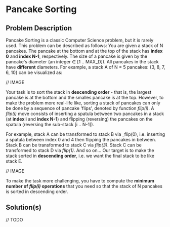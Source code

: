# Pancake Sorting

## Problem Description

Pancake Sorting is a classic Computer Science problem, but it is rarely used. This problem can be described as follows: You are given a stack of N pancakes. The pancake at the bottom and at the top of the stack has **index 0** and **index N-1**, respectively. The size of a pancake is given by the pancake's diameter (an integer ∈ [1 .. MAX_D]). All pancakes in the stack have **different** diameters. For example, a stack A of N = 5 pancakes: {3, 8, 7, 6, 10} can be visualized as:

// IMAGE

Your task is to sort the stack in **descending order** - that is, the largest pancake is at the bottom and the smalles pancake is at the top. However, to make the problem more real-life like, sorting a stack of pancakes can only be done by a sequence of pancake 'flips', denoted by function _flip(i)_. A _flip(i)_ move consists of inserting a spatula between two pancakes in a stack (at **index i** and **index N-1**) and flipping (reversing) the pancakes on the spatula (reversing the sub-stack [i .. N-1]).

For example, stack A can be transformed to stack B via _flip(0), i.e. inserting a spatula between index 0 and 4 then flipping the pancakes in between. Stack B can be transformed to stack C via _flip(3)_. Stack C can be transformed to stack D via _flip(1)_. And so on... Our target is to make the stack sorted in **descending order**, i.e. we want the final stack to be like stack E.
	
// IMAGE

To make the task more challenging, you have to compute the **minimum number of _flip(i)_ operations** that you need so that the stack of N pancakes is sorted in descending order.
	
## Solution(s)

// TODO
